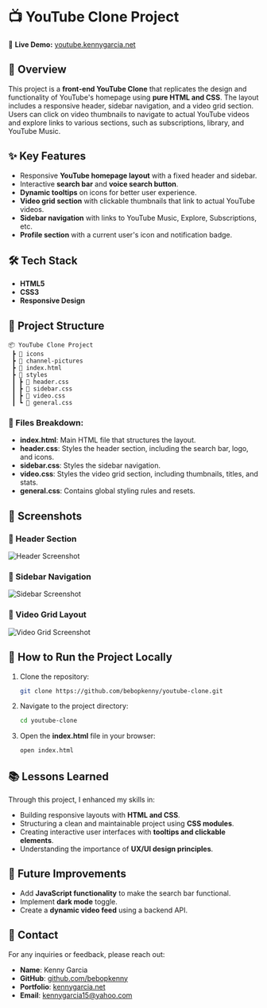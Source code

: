 # 📺 YouTube Clone Project

🔗 **Live Demo:** [youtube.kennygarcia.net](https://youtube.kennygarcia.net/)

## 📖 Overview
This project is a **front-end YouTube Clone** that replicates the design and functionality of YouTube's homepage using **pure HTML and CSS**. The layout includes a responsive header, sidebar navigation, and a video grid section. Users can click on video thumbnails to navigate to actual YouTube videos and explore links to various sections, such as subscriptions, library, and YouTube Music.

## ✨ Key Features
- Responsive **YouTube homepage layout** with a fixed header and sidebar.
- Interactive **search bar** and **voice search button**.
- **Dynamic tooltips** on icons for better user experience.
- **Video grid section** with clickable thumbnails that link to actual YouTube videos.
- **Sidebar navigation** with links to YouTube Music, Explore, Subscriptions, etc.
- **Profile section** with a current user's icon and notification badge.

## 🛠️ Tech Stack
- **HTML5**
- **CSS3**
- **Responsive Design**

## 📂 Project Structure
```
📦 YouTube Clone Project
 ┣ 📂 icons
 ┣ 📂 channel-pictures
 ┣ 📜 index.html
 ┣ 📂 styles
 ┃ ┣ 📜 header.css
 ┃ ┣ 📜 sidebar.css
 ┃ ┣ 📜 video.css
 ┃ ┗ 📜 general.css
```

### 📜 Files Breakdown:
- **index.html**: Main HTML file that structures the layout.
- **header.css**: Styles the header section, including the search bar, logo, and icons.
- **sidebar.css**: Styles the sidebar navigation.
- **video.css**: Styles the video grid section, including thumbnails, titles, and stats.
- **general.css**: Contains global styling rules and resets.

## 📸 Screenshots
### 🔹 Header Section
![Header Screenshot](./screenshots/header.png)

### 🔹 Sidebar Navigation
![Sidebar Screenshot](./screenshots/sidebar.png)

### 🔹 Video Grid Layout
![Video Grid Screenshot](./screenshots/video-grid.png)

## 🚀 How to Run the Project Locally
1. Clone the repository:
   ```bash
   git clone https://github.com/bebopkenny/youtube-clone.git
   ```
2. Navigate to the project directory:
   ```bash
   cd youtube-clone
   ```
3. Open the **index.html** file in your browser:
   ```bash
   open index.html
   ```

## 📚 Lessons Learned
Through this project, I enhanced my skills in:
- Building responsive layouts with **HTML and CSS**.
- Structuring a clean and maintainable project using **CSS modules**.
- Creating interactive user interfaces with **tooltips and clickable elements**.
- Understanding the importance of **UX/UI design principles**.

## 🌟 Future Improvements
- Add **JavaScript functionality** to make the search bar functional.
- Implement **dark mode** toggle.
- Create a **dynamic video feed** using a backend API.


## 📧 Contact

For any inquiries or feedback, please reach out:

- **Name**: Kenny Garcia
- **GitHub**: [github.com/bebopkenny](https://github.com/bebopkenny)
- **Portfolio**: [kennygarcia.net](https://kennygarcia.net)
- **Email**: [kennygarcia15@yahoo.com](mailto:kennygarcia15@yahoo.com)
